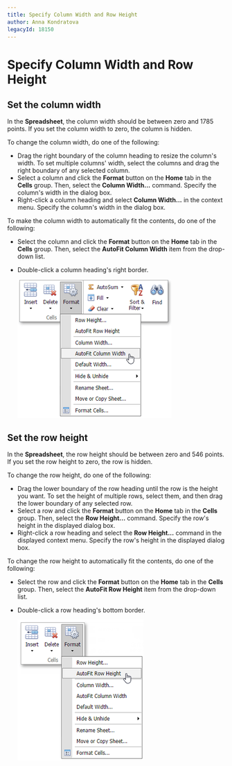 ```yaml
---
title: Specify Column Width and Row Height
author: Anna Kondratova
legacyId: 18150
---
```

# Specify Column Width and Row Height
## Set the column width
In the **Spreadsheet**, the column width should be between zero and 1785 points. If you set the column width to zero, the column is hidden.

To change the column width, do one of the following:
* Drag the right boundary of the column heading to resize the column's width. To set multiple columns' width, select the columns and drag the right boundary of any selected column.
* Select a column and click the **Format** button on the **Home** tab in the **Cells** group. Then, select the **Column Width...** command. Specify the column's width in the dialog box.
* Right-click a column heading and select **Column Width...** in the context menu. Specify the column's width in the dialog box.

To make the column width to automatically fit the contents, do one of the following:
* Select the column and click the **Format** button on the **Home** tab in the **Cells** group. Then, select the **AutoFit Column Width** item from the drop-down list.
* Double-click a column heading's right border.
	
	![EUD_ASPxSpreadsheet_Home_AutoFitColumnWidth](../../../images/img26053.png)

## Set the row height
In the **Spreadsheet**, the row height should be between zero and 546 points. If you set the row height to zero, the row is hidden.

To change the row height, do one of the following:
* Drag the lower boundary of the row heading until the row is the height you want. To set the height of multiple rows, select them, and then drag the lower boundary of any selected row.
* Select a row and click the **Format** button on the **Home** tab in the **Cells** group. Then, select the **Row Height...** command. Specify the row's height in the displayed dialog box.
* Right-click a row heading and select the **Row Height...** command in the displayed context menu. Specify the row's height in the displayed dialog box.

To change the row height to automatically fit the contents, do one of the following:
* Select the row and click the **Format** button on the **Home** tab in the **Cells** group. Then, select the **AutoFit Row Height** item from the drop-down list.
* Double-click a row heading's bottom border.
	
	![EUD_ASPxSpreadsheet_Home_AutoFitRowHeight](../../../images/img26054.png)
